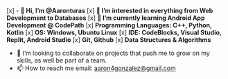 [x] - **👋 Hi, I’m @Aaronturas**
[x] **👀 I’m interested in everything from Web Development to Databases**
[x] **🌱 I’m currently learning Android App Development @ CodePath** 
[x] **Programming Languages: C++, Python, Kotlin**
[x] **OS: Windows, Ubuntu Linux**
[x] **IDE: CodeBlocks, Visual Studio, Replit, Android Studio**
[x] **Git, Github**
[x] **Data Structures & Algorithms**
- 💞️ I’m looking to collaborate on projects that push me to grow on my skills, as well be part of a team.
- 📫 How to reach me email: aaron4gonzalez@gmail.com

<!---
Aaronturas/Aaronturas is a ✨ special ✨ repository because its `README.md` (this file) appears on your GitHub profile.
You can click the Preview link to take a look at your changes.
--->

